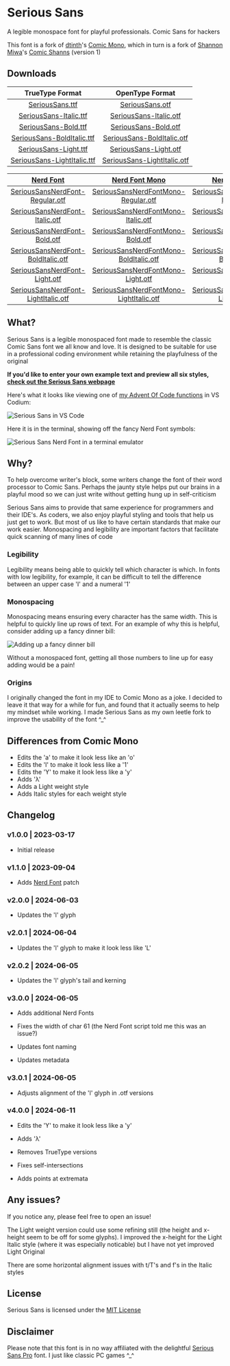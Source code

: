 # Serious Sans

A legible monospace font for playful professionals. Comic Sans for hackers

This font is a fork of [dtinth](https://github.com/dtinth)'s [Comic Mono](https://github.com/dtinth/comic-mono-font), which in turn is a fork of [Shannon Miwa](https://github.com/shannpersand)'s [Comic Shanns](https://github.com/shannpersand/comic-shanns) (version 1)

## Downloads

|                                                 TrueType Format                                                 |                                                 OpenType Format                                                 |
| :-------------------------------------------------------------------------------------------------------------: | :-------------------------------------------------------------------------------------------------------------: |
|            [SeriousSans.ttf](https://kaBeech.github.io/serious-sans/SeriousSans/ttf/SeriousSans-Regular.ttf)            |            [SeriousSans.otf](https://kaBeech.github.io/serious-sans/SeriousSans/otf/SeriousSans-Regular.otf)            |
|      [SeriousSans-Italic.ttf](https://kaBeech.github.io/serious-sans/SeriousSans/ttf/SeriousSans-Italic.ttf)      |      [SeriousSans-Italic.otf](https://kaBeech.github.io/serious-sans/SeriousSans/otf/SeriousSans-Italic.otf)      
|        [SeriousSans-Bold.ttf](https://kaBeech.github.io/serious-sans/SeriousSans/ttf/SeriousSans-Bold.ttf)        |        [SeriousSans-Bold.otf](https://kaBeech.github.io/serious-sans/SeriousSans/otf/SeriousSans-Bold.otf)        
|  [SeriousSans-BoldItalic.ttf](https://kaBeech.github.io/serious-sans/SeriousSans/ttf/SeriousSans-BoldItalic.ttf)  |  [SeriousSans-BoldItalic.otf](https://kaBeech.github.io/serious-sans/SeriousSans/otf/SeriousSans-BoldItalic.otf)  |
|       [SeriousSans-Light.ttf](https://kaBeech.github.io/serious-sans/SeriousSans/ttf/SeriousSans-Light.ttf)       |       [SeriousSans-Light.otf](https://kaBeech.github.io/serious-sans/SeriousSans/otf/SeriousSans-Light.otf)       |
| [SeriousSans-LightItalic.ttf](https://kaBeech.github.io/serious-sans/SeriousSans/ttf/SeriousSans-LightItalic.ttf) | [SeriousSans-LightItalic.otf](https://kaBeech.github.io/serious-sans/SeriousSans/otf/SeriousSans-LightItalic.otf) |

|                              [Nerd Font](https://www.nerdfonts.com/)                              |                              [Nerd Font Mono](https://www.nerdfonts.com/)                              |                              [Nerd Font Propo](https://www.nerdfonts.com/)                              |
| :-----------------------------------------------------------------------------------------------: | :-----------------------------------------------------------------------------------------------: | :-----------------------------------------------------------------------------------------------: |
| [SeriousSansNerdFont-Regular.otf](https://kaBeech.github.io/serious-sans/SeriousSans/otf/SeriousSansNerdFont-Regular.otf) | [SeriousSansNerdFontMono-Regular.otf](https://kaBeech.github.io/serious-sans/SeriousSans/otf/SeriousSansNerdFontMono-Regular.otf) | [SeriousSansNerdFontPropo-Regular.otf](https://kaBeech.github.io/serious-sans/SeriousSans/otf/SeriousSansNerdFontPropo-Regular.otf) |
| [SeriousSansNerdFont-Italic.otf](https://kaBeech.github.io/serious-sans/SeriousSans/otf/SeriousSansNerdFont-Italic.otf) | [SeriousSansNerdFontMono-Italic.otf](https://kaBeech.github.io/serious-sans/SeriousSans/otf/SeriousSansNerdFontMono-Italic.otf) | [SeriousSansNerdFontPropo-Italic.otf](https://kaBeech.github.io/serious-sans/SeriousSans/otf/SeriousSansNerdFontPropo-Italic.otf) |
| [SeriousSansNerdFont-Bold.otf](https://kaBeech.github.io/serious-sans/SeriousSans/otf/SeriousSansNerdFont-Bold.otf) | [SeriousSansNerdFontMono-Bold.otf](https://kaBeech.github.io/serious-sans/SeriousSans/otf/SeriousSansNerdFontMono-Bold.otf) | [SeriousSansNerdFontPropo-Bold.otf](https://kaBeech.github.io/serious-sans/SeriousSans/otf/SeriousSansNerdFontPropo-Bold.otf) |
| [SeriousSansNerdFont-BoldItalic.otf](https://kaBeech.github.io/serious-sans/SeriousSans/otf/SeriousSansNerdFont-BoldItalic.otf) | [SeriousSansNerdFontMono-BoldItalic.otf](https://kaBeech.github.io/serious-sans/SeriousSans/otf/SeriousSansNerdFontMono-BoldItalic.otf) | [SeriousSansNerdFontPropo-BoldItalic.otf](https://kaBeech.github.io/serious-sans/SeriousSans/otf/SeriousSansNerdFontPropo-BoldItalic.otf) |
| [SeriousSansNerdFont-Light.otf](https://kaBeech.github.io/serious-sans/SeriousSans/otf/SeriousSansNerdFont-Light.otf) | [SeriousSansNerdFontMono-Light.otf](https://kaBeech.github.io/serious-sans/SeriousSans/otf/SeriousSansNerdFontMono-Light.otf) | [SeriousSansNerdFontPropo-Light.otf](https://kaBeech.github.io/serious-sans/SeriousSans/otf/SeriousSansNerdFontPropo-Light.otf) |
| [SeriousSansNerdFont-LightItalic.otf](https://kaBeech.github.io/serious-sans/SeriousSans/otf/SeriousSansNerdFont-LightItalic.otf) | [SeriousSansNerdFontMono-LightItalic.otf](https://kaBeech.github.io/serious-sans/SeriousSans/otf/SeriousSansNerdFontMono-LightItalic.otf) | [SeriousSansNerdFontPropo-LightItalic.otf](https://kaBeech.github.io/serious-sans/SeriousSans/otf/SeriousSansNerdFontPropo-LightItalic.otf) |


## What?

Serious Sans is a legible monospaced font made to resemble the classic Comic Sans font we all know and love. It is designed to be suitable for use in a professional coding environment while retaining the playfulness of the original

**If you'd like to enter your own example text and preview all six styles, [check out the Serious Sans webpage](https://kaBeech.github.io/serious-sans)**

Here's what it looks like viewing one of [my Advent Of Code functions](https://github.com/kaBeech/Advent-Of-Code) in VS Codium:

![Serious Sans in VS Code](https://kaBeech.github.io/serious-sans/vscExample.png "Serious Sans in VS Codium")

Here it is in the terminal, showing off the fancy Nerd Font symbols:

![Serious Sans Nerd Font in a terminal emulator](https://kaBeech.github.io/serious-sans/nerdFontExample.png "Serious Sans in Kitty with Starship")

## Why?

To help overcome writer's block, some writers change the font of their word processor to Comic Sans. Perhaps the jaunty style helps put our brains in a playful mood so we can just write without getting hung up in self-criticism

Serious Sans aims to provide that same experience for programmers and their IDE's. As coders, we also enjoy playful styling and tools that help us just get to work. But most of us like to have certain standards that make our work easier. Monospacing and legibility are important factors that facilitate quick scanning of many lines of code

### Legibility

Legibility means being able to quickly tell which character is which. In fonts with low legibility, for example, it can be difficult to tell the difference between an upper case 'I' and a numeral '1'

### Monospacing

Monospacing means ensuring every character has the same width. This is helpful to quickly line up rows of text. For an example of why this is helpful, consider adding up a fancy dinner bill:

![Adding up a fancy dinner bill](https://kaBeech.github.io/serious-sans/fancyDinner.png "Adding up a fancy dinner bill")

Without a monospaced font, getting all those numbers to line up for easy adding would be a pain!

### Origins

I originally changed the font in my IDE to Comic Mono as a joke. I decided to leave it that way for a while for fun, and found that it actually seems to help my mindset while working. I made Serious Sans as my own leetle fork to improve the usability of the font ^\_^

## Differences from Comic Mono

- Edits the 'a' to make it look less like an 'o'
- Edits the 'l' to make it look less like a '1'
- Edits the 'Y' to make it look less like a 'y'
- Adds 'λ'
- Adds a Light weight style
- Adds Italic styles for each weight style

## Changelog

### v1.0.0 | 2023-03-17

- Initial release

### v1.1.0 | 2023-09-04

- Adds [Nerd Font](https://www.nerdfonts.com/) patch

### v2.0.0 | 2024-06-03

- Updates the 'l' glyph

### v2.0.1 | 2024-06-04

- Updates the 'l' glyph to make it look less like 'L'

### v2.0.2 | 2024-06-05

- Updates the 'l' glyph's tail and kerning

### v3.0.0 | 2024-06-05

- Adds additional Nerd Fonts

- Fixes the width of char 61 (the Nerd Font script told me this was an issue?)

- Updates font naming

- Updates metadata

### v3.0.1 | 2024-06-05

- Adjusts alignment of the 'l' glyph in .otf versions

### v4.0.0 | 2024-06-11

- Edits the 'Y' to make it look less like a 'y'

- Adds 'λ'

- Removes TrueType versions

- Fixes self-intersections

- Adds points at extremata

## Any issues?

If you notice any, please feel free to open an issue!

The Light weight version could use some refining still (the height
and x-height seem to be off for some glyphs). I improved the x-height
for the Light Italic style (where it was especially noticable) but I
have not yet improved Light Original

There are some horizontal alignment issues with t/T's and f's in the Italic styles

## License

Serious Sans is licensed under the [MIT License](LICENSE)

## Disclaimer

Please note that this font is in no way affiliated with the delightful [Serious Sans Pro](https://www.myfonts.com/collections/serious-sans-pro-font-ogentroost) font. I just like classic PC games ^\_^
